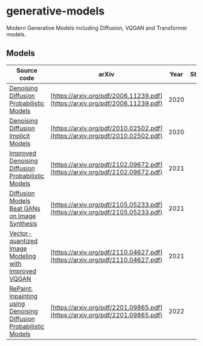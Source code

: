 # generative-models
Modern Generative Models including Diffusion, VQGAN and Transformer models.


## Models
| Source code | arXiv | Year | Status |
|---    |:-:    |:-:    |:-:    |
| [Denoising Diffusion Probabilistic Models](src/ddpm) | [https://arxiv.org/pdf/2006.11239.pdf](https://arxiv.org/pdf/2006.11239.pdf) | 2020 | [x] |
| [Denoising Diffusion Implicit Models](src/ddim) | [https://arxiv.org/pdf/2010.02502.pdf](https://arxiv.org/pdf/2010.02502.pdf) | 2020 | [ ] |
| [Improved Denoising Diffusion Probabilistic Models](src/improved_ddpm) | [https://arxiv.org/pdf/2102.09672.pdf](https://arxiv.org/pdf/2102.09672.pdf) | 2021 | [ ] |
| [Diffusion Models Beat GANs on Image Synthesis](src/guided_diffusion) | [https://arxiv.org/pdf/2105.05233.pdf](https://arxiv.org/pdf/2105.05233.pdf) | 2021 | [ ] |
| [Vector-quantized Image Modeling with Improved VQGAN](src/vim) | [https://arxiv.org/pdf/2110.04627.pdf](https://arxiv.org/pdf/2110.04627.pdf) | 2021 | [ ] |
| [RePaint: Inpainting using Denoising Diffusion Probabilistic Models](src/repaint) | [https://arxiv.org/pdf/2201.09865.pdf](https://arxiv.org/pdf/2201.09865.pdf) | 2022 | [ ] |


